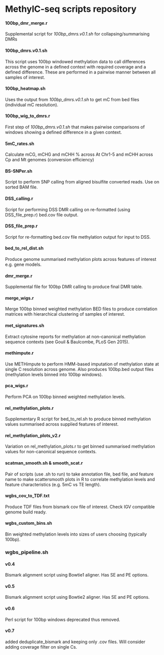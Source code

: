 # MethylC-seq scripts repository

#### 100bp_dmr_merge.r
Supplemental script for *100bp_dmrs.v0.1.sh* for collapsing/summarising DMRs

#### 100bp_dmrs.v0.1.sh
This script uses 100bp windowed methylation data to call differences across the genome in a defined context with required coverage and a defined difference. These are performed in a pairwise manner between all samples of interest.

#### 100bp_heatmap.sh
Uses the output from *100bp_dmrs.v0.1.sh* to get mC from bed files (individual mC resolution).

#### 100bp_wig_to_dmrs.r
First step of *100bp_dmrs.v0.1.sh* that makes pairwise comparisons of windows showing a defined difference in a given context.

#### 5mC\_rates.sh
Calculate mCG, mCHG and mCHH % across At Chr1-5 and mCHH across Cp and Mt genomes (conversion efficiency)

#### BS-SNPer.sh		
Script to perform SNP calling from aligned bisulfite converted reads. Use on sorted BAM file.

#### DSS_calling.r
Script for performing DSS DMR calling on re-formatted (using DSS_file_prep.r) bed.cov file output.

#### DSS_file_prep.r
Script for re-formatting bed.cov file methylation output for input to DSS.

#### bed_to_rel_dist.sh
Produce genome summarised methylation plots across features of interest e.g. gene models.

#### dmr_merge.r
Supplemental file for 100bp DMR calling to produce final DMR table.

#### merge_wigs.r
Merge 100bp binned weighted methylation BED files to produce correlation matrices with hierarchical clustering of samples of interest.

#### met_signatures.sh
Extract cytosine reports for methylation at non-canonical methylation sequence contexts (see Gouil & Baulcombe, PLoS Gen 2015).

#### methimpute.r
Use METHimpute to perform HMM-based imputation of methylation state at single C resolution across genome. Also produces 100bp.bed output files (methylation levels binned into 100bp windows).

#### pca_wigs.r
Perform PCA on 100bp binned weighted methylation levels.

#### rel_methylation_plots.r
Supplementary R script for bed_to_rel.sh to produce binned methylation values summarised across supplied features of interest.

#### rel_methylation_plots_v2.r
Variation on rel_methylation_plots.r to get binned summarised methylation values for non-canonical sequence contexts.

#### scatman_smooth.sh & smooth_scat.r
Pair of scripts (use .sh to run) to take annotation file, bed file, and feature name to make scattersmooth plots in R to correlate methylation levels and feature characteristics (e.g. 5mC vs TE length).

#### wgbs_cov_to_TDF.txt
Produce TDF files from bismark cov file of interest. Check IGV compatible genome build ready.

#### wgbs_custom_bins.sh
Bin weighted methylation levels into sizes of users choosing (typically 100bp).

### wgbs_pipeline.sh
#### v0.4
Bismark alignment script using Bowtie1 aligner. Has SE and PE options.
#### v0.5
Bismark alignment script using Bowtie2 aligner. Has SE and PE options.
#### v0.6
Perl script for 100bp windows deprecated thus removed.
#### v0.7
added deduplicate\_bismark and keeping only .cov files. Will consider adding coverage filter on single Cs.
